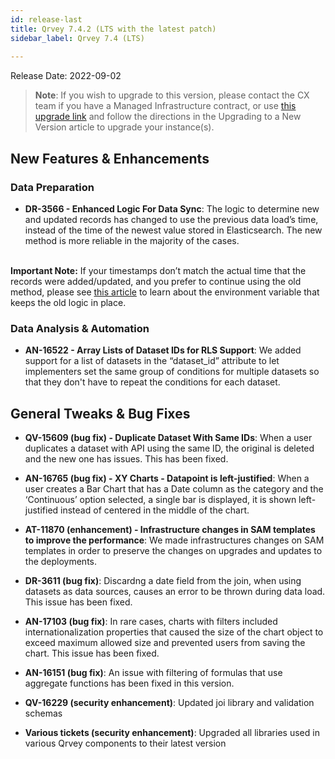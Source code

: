```yaml
---
id: release-last
title: Qrvey 7.4.2 (LTS with the latest patch)
sidebar_label: Qrvey 7.4 (LTS)
 
---
```

<div style={{textAlign: "justify"}}>

Release Date: 2022-09-02
 >**Note**: If you wish to upgrade to this version, please contact the CX team if you have a Managed Infrastructure contract, or use <a href="https://qrvey-autodeployapp.s3.amazonaws.com/autodeployappCloudformation-enterprise-7.4.2.json" target="_blank">this upgrade link</a> and follow the directions in the Upgrading to a New Version article to upgrade your instance(s). 
 
## New Features & Enhancements
 
### Data Preparation
 
* **DR-3566 - Enhanced Logic For Data Sync**: The logic to determine new and updated records has changed to use the previous data load’s time, instead of the time of the newest value stored in Elasticsearch. The new method is more reliable in the majority of the cases.
<br/><br/>

**Important Note:** If your timestamps don’t match the actual time that the records were added/updated, and you prefer to continue using the old method, please see [this article](../ui-docs/datasets/data-sync.md#deciding-the-sync-logic) to learn about the environment variable that keeps the old logic in place.
 
### Data Analysis & Automation
 
* **AN-16522 - Array Lists of Dataset IDs for RLS Support**: We added support for a list of datasets in the “dataset_id” attribute to let implementers set the same group of conditions for multiple datasets so that they don't have to repeat the conditions for each dataset.
 
## General Tweaks & Bug Fixes
 
* **QV-15609 (bug fix) - Duplicate Dataset With Same IDs**: When a user duplicates a dataset with API using the same ID, the original is deleted and the new one has issues. This has been fixed.
 
* **AN-16765 (bug fix) - XY Charts - Datapoint is left-justified**: When a user creates a Bar Chart that has a Date column as the category and the ‘Continuous’ option selected, a single bar is displayed, it is shown left-justified instead of centered in the middle of the chart.
 
* **AT-11870 (enhancement) - Infrastructure changes in SAM templates to improve the performance**: We made infrastructures changes on SAM templates in order to preserve the changes on upgrades and updates to the deployments.

* **DR-3611 (bug fix)**: Discardng a date field from the join, when using datasets as data sources, causes an error to be thrown during data load. This issue has been fixed.

* **AN-17103 (bug fix)**: In rare cases, charts with filters included internationalization properties that caused the size of the chart object to exceed maximum allowed size and prevented users from saving the chart. This issue has been fixed.

* **AN-16151 (bug fix)**: An issue with filtering of formulas that use aggregate functions has been fixed in this version. 

* **QV-16229 (security enhancement)**: Updated joi library and validation schemas

* **Various tickets (security enhancement)**: Upgraded all libraries used in various Qrvey components to their latest version

 
</div>

